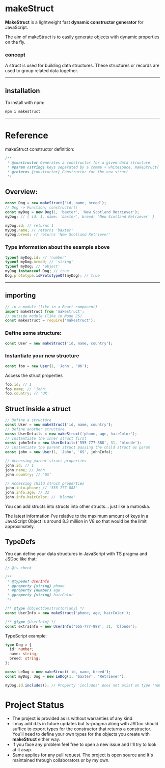 # makeStruct

**MakeStruct** is a lightweight fast **dynamic constructor generator** for JavaScript.

The aim of makeStruct is to easily generate objects with dynamic properties on the fly.

### concept

A struct is used for building data structures. These structures or records are used to group related data together.

<hr />

## installation

To install with npm:

```
npm i makestruct
```

<hr />

# Reference

makeStruct constructor definition:

```javascript
/**
 * @constructor Generates a constructor for a given data structure
 * @param {string} keys separated by a comma + whitespace. makeStruct('id, name, age')
 * @returns {constructor} Constructor for the new struct
 */
```

## Overview:

```javascript
const Dog = new makeStruct('id, name, breed');
// Dog -> Function, constructor()
const myDog = new Dog(1, 'baxter', 'New Scotland Retriever');
myDog; // { id: 1, name: 'baxter', breed: 'New Scotland Retriever' }

myDog.id; // returns 1
myDog.name; // returns 'baxter'
myDog.breed; // returns 'New Scotland Retriever'
```

### Type information about the example above

```javascript
typeof myDog.id; // 'number'
typeof myDog.breed; // 'string'
typeof myDog; // 'object'
myDog instanceof Dog; // true
Dog.prototype.isPrototypeOf(myDog); // true
```

<hr />

## importing

```javascript
// in a module (like in a React component)
import makeStruct from 'makestruct';
// outside module (like in Node JS)
const makestruct = require('makestruct');
```

### Define some structure:

```javascript
const User = new makeStruct('id, name, country');
```

### Instantiate your new structure

```javascript
const foo = new User(1, 'John', 'UK');
```

Access the struct properties

```javascript
foo.id; // 1
foo.name; // 'john'
foo.country; // 'UK'
```

## Struct inside a struct

```javascript
// Define a structure
const User = new makeStruct('id, name, country');
// Define another structure
const UserDetails = new makeStruct('phone, age, hairColor');
// Instantiate the inner struct first
const johnInfo = new UserDetails('555-777-888', 31, 'blonde');
// instantiate the parent struct passing the child struct as param
const john = new User(1, 'John', 'US', johnInfo);

// Accessing parent struct properties
john.id; // 1
john.name; // John
john.country; // 'US'

// Accessing child struct properties
john.info.phone; // '555-777-888'
john.info.age; // 31
john.info.hairColor; // 'blonde'
```

You can add structs into structs into other structs... just like a matroska.

The latest information I've relative to the maximum amount of keys in a JavaScript Object is around 8.3 million in V8 so that would be the limit approximately.

## TypeDefs

You can define your data structures in JavaScript with TS pragma and JSDoc like that:

```javascript
// @ts-check

/**
 * @typedef UserInfo
 * @property {string} phone
 * @property {number} age
 * @property {string} hairColor
 */

/** @type {ObjectConstructor|any} */
const UserInfo = new makeStruct('phone, age, hairColor');

/** @type {UserInfo} */
const extraInfo = new UserInfo('555-777-888', 31, 'blonde');
```

TypeScript example:

```ts
type Dog = {
  id: number;
  name: string;
  breed: string;
};

const LeDog = new makeStruct('id, name, breed');
const myDog: Dog = new LeDog(1, 'baxter', 'Retriever');

myDog.id.includes(); // Property 'includes' does not exist on type 'number'.ts(2339)
```

# Project Status

- The project is provided as is without warranties of any kind.
- I may add d.ts in future updates but ts-pragma along with JSDoc should suffice to export types for the constructor that returns a constructor. You'll need to define your own types for the objects you create with **makeStruct** either way.
- If you face any problem feel free to open a new issue and I'll try to look at it asap.
- Same applies for any pull request. The project is open source and It's maintained through collaborators or by my own.
